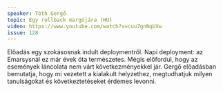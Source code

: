 ```yaml
---
speaker: Tóth Gergő
topic: Egy rollback margójára (HU)
video: https://www.youtube.com/watch?v=cuu7gnNqUXw
issue: 128
---
```


Előadás egy szokásosnak indult deploymentről.  Napi deployment: az Emarsysnál ez már évek óta természetes. Mégis előfordul, hogy az események láncolata nem várt következményekkel jár. Gergő előadásban bemutatja, hogy mi vezetett a kialakult helyzethez, megtudhatjuk milyen tanulságokat és következtetéseket érdemes levonni.


